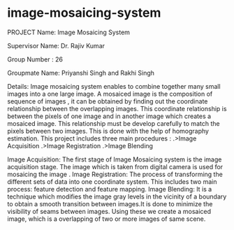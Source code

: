 # image-mosaicing-system
PROJECT Name: Image Mosaicing System

Supervisor Name: Dr. Rajiv Kumar

Group Number : 26

Groupmate Name: Priyanshi Singh and Rakhi Singh

Details:
Image mosaicing system  enables to combine together many small images into a one large image. A mosaiced image is the composition of sequence of images , it can be obtained by finding out the coordinate relationship between the overlapping images. This coordinate relationship is between the pixels of one image and in another image which creates a mosaiced image. This relationship must be develop carefully to match the pixels between two images. This is done with the help of homography estimation. 
This project includes three main procedures :
.>Image Acquisition
.>Image Registration
.>Image Blending

Image Acquisition:
The first stage of Image Mosaicing system is the image acquisition stage. The image which is taken from  digital camera is used for mosaicing the image .
Image Registration:
The process of transforming the different sets of data into one coordinate system. This includes two main process: feature detection and feature mapping.
Image Blending:
It is a technique which modifies the image gray levels in the vicinity of a boundary to obtain a smooth transition between images.It is done to minimize the visibility of seams between images.
Using these we create a mosaiced image, which is a overlapping of two or more images of same scene.





